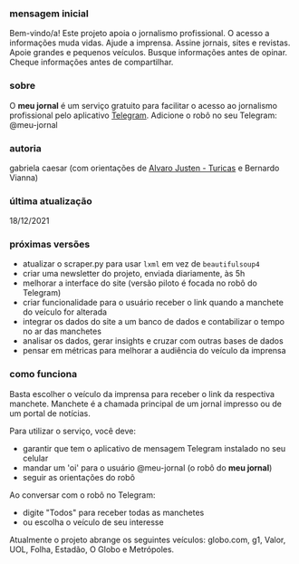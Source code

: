 ### mensagem inicial
Bem-vindo/a!
Este projeto apoia o jornalismo profissional. O acesso a informações muda vidas. Ajude a imprensa. Assine jornais, sites e revistas. Apoie grandes e pequenos veículos. Busque informações antes de opinar. Cheque informações antes de compartilhar.

### sobre
O **meu jornal** é um serviço gratuito para facilitar o acesso ao jornalismo profissional pelo aplicativo [Telegram](https://web.telegram.org/).
Adicione o robô no seu Telegram: @meu-jornal

### autoria
gabriela caesar (com orientações de [Alvaro Justen - Turicas](https://github.com/turicas) e Bernardo Vianna)

### última atualização
18/12/2021

### próximas versões
- atualizar o scraper.py para usar ``lxml`` em vez de ``beautifulsoup4``
- criar uma newsletter do projeto, enviada diariamente, às 5h
- melhorar a interface do site (versão piloto é focada no robô do Telegram)
- criar funcionalidade para o usuário receber o link quando a manchete do veículo for alterada
- integrar os dados do site a um banco de dados e contabilizar o tempo no ar das manchetes
- analisar os dados, gerar insights e cruzar com outras bases de dados
- pensar em métricas para melhorar a audiência do veículo da imprensa

### como funciona
Basta escolher o veículo da imprensa para receber o link da respectiva manchete.
Manchete é a chamada principal de um jornal impresso ou de um portal de notícias.

Para utilizar o serviço, você deve:
- garantir que tem o aplicativo de mensagem Telegram instalado no seu celular
- mandar um 'oi' para o usuário @meu-jornal (o robô do **meu jornal**)
- seguir as orientações do robô

Ao conversar com o robô no Telegram:
- digite "Todos" para receber todas as manchetes
- ou escolha o veículo de seu interesse

Atualmente o projeto abrange os seguintes veículos:
globo.com, g1, Valor, UOL, Folha, Estadão, O Globo e Metrópoles.


